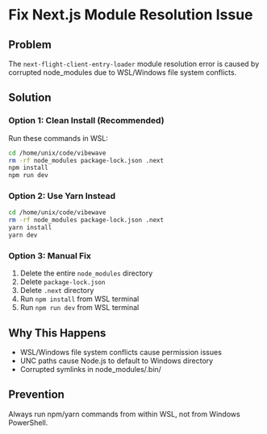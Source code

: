 # Fix Next.js Module Resolution Issue

## Problem
The `next-flight-client-entry-loader` module resolution error is caused by corrupted node_modules due to WSL/Windows file system conflicts.

## Solution

### Option 1: Clean Install (Recommended)
Run these commands in WSL:

```bash
cd /home/unix/code/vibewave
rm -rf node_modules package-lock.json .next
npm install
npm run dev
```

### Option 2: Use Yarn Instead
```bash
cd /home/unix/code/vibewave
rm -rf node_modules package-lock.json .next
yarn install
yarn dev
```

### Option 3: Manual Fix
1. Delete the entire `node_modules` directory
2. Delete `package-lock.json`
3. Delete `.next` directory
4. Run `npm install` from WSL terminal
5. Run `npm run dev` from WSL terminal

## Why This Happens
- WSL/Windows file system conflicts cause permission issues
- UNC paths cause Node.js to default to Windows directory
- Corrupted symlinks in node_modules/.bin/

## Prevention
Always run npm/yarn commands from within WSL, not from Windows PowerShell.
